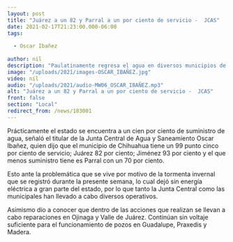 ```yaml
---
layout: post
title: "Juárez a un 82 y Parral a un por ciento de servicio -  JCAS"
date: 2021-02-17T21:23:00.000-06:00
tags:
  
  - Oscar Ibañez
  
author: nil
description: "Paulatinamente regresa el agua en diversos municipios de Chihuahua."
image: "/uploads/2021/images-OSCAR_IBAÑEZ.jpg"
video: nil
audio: "/uploads/2021/audio-MW06_OSCAR_IBAÑEZ.mp3"
alt: "Juárez a un 82 y Parral a un por ciento de servicio -  JCAS"
front: false
section: "Local"
redirect_from: /news/183001
---
```


Prácticamente el estado se encuentra a un cien por ciento de suministro de agua, señaló el titular de la Junta Central de Agua y Saneamiento Oscar Ibañez, quien dijo que el municipio de Chihuahua tiene un 99 punto cinco por ciento de servicio; Juárez 82 por ciento; Jiménez 93 por ciento y el que menos suministro tiene es Parral con un 70 por ciento.

Esto ante la problemática que se vive por motivo de la tormenta invernal que se registró durante la presente semana, lo cual dejó sin energía eléctrica a gran parte del estado, por lo que tanto la Junta Central como las municipales han llevado a cabo diversos operativos.

Asimismo dio a conocer que dentro de las acciones que realizan se llevan a cabo reparaciones en Ojinaga y Valle de Juárez. Continúan sin voltaje suficiente para el funcionamiento de pozos en Guadalupe, Praxedis y Madera.
